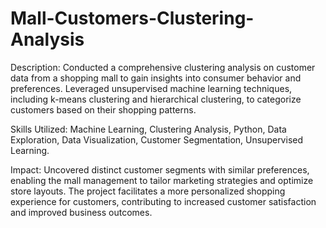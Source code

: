 # Mall-Customers-Clustering-Analysis

Description: Conducted a comprehensive clustering analysis on customer data from a shopping mall
to gain insights into consumer behavior and preferences. Leveraged unsupervised machine learning 
techniques, including k-means clustering and hierarchical clustering, to categorize customers based on
their shopping patterns.


Skills Utilized: Machine Learning, Clustering Analysis, Python, Data Exploration, Data Visualization, 
Customer Segmentation, Unsupervised Learning.

Impact: Uncovered distinct customer segments with similar preferences, enabling the mall management to 
tailor marketing strategies and optimize store layouts. The project facilitates a more personalized shopping 
experience for customers, contributing to increased customer satisfaction and improved business outcomes. 
